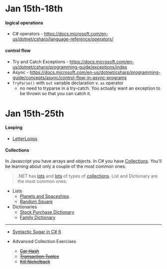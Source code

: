 # **Jan 15th-18th**

#### logical operations
- C# operators - https://docs.microsoft.com/en-us/dotnet/csharp/language-reference/operators/
#### control flow
- Try and Catch Exceptions - https://docs.microsoft.com/en-us/dotnet/csharp/programming-guide/exceptions/index
- Async - https://docs.microsoft.com/en-us/dotnet/csharp/programming-guide/concepts/async/control-flow-in-async-programs
- `TryParse()` with `out` variable declaration v. `as` operator
	- no need to tryparse in a try-catch. You actually want an exception to be thrown so that you can catch it.


# **Jan 15th-25th**
#### Looping

- [LetterLoops](https://github.com/nss-evening-cohort-06/bangazon-inc/blob/master/orientation/exercises/LetterLoops.md)

#### Collections

In Javascript you have arrays and objects. In C# you have [Collections](https://github.com/nss-evening-cohort-06/bangazon-inc/blob/master/orientation/06_COLLECTIONS.md). You'll be learning about only a couple of the most common ones.

> .NET has [lots](https://github.com/nss-evening-cohort-06/bangazon-inc/blob/formatting/concepts/csharp-language/collections.md) and [lots](https://docs.microsoft.com/en-us/dotnet/api/system.collections.generic?view=netframework-4.7.1) of types of [collections](https://github.com/nss-evening-cohort-06/bangazon-inc/blob/master/orientation/02_FIRST_EXECUTABLE.md#c-collections). List and Dictionary are the most common ones.

- Lists
	- [Planets and Spaceships](https://github.com/nss-evening-cohort-06/bangazon-inc/blob/master/orientation/exercises/01_LISTS.md)
	- [Random Square](https://github.com/nss-evening-cohort-06/bangazon-inc/blob/master/orientation/exercises/10_RANDOMSQUARED.md)
- Dictionaries
	- [Stock Purchase Dictionary](https://github.com/nss-evening-cohort-06/bangazon-inc/blob/master/orientation/exercises/03_DICTIONARIES.md)
	- [Family Dictionary](https://github.com/nss-evening-cohort-06/bangazon-inc/blob/master/orientation/exercises/08_FAMILY_DICTIONARY.md)

***

- [Syntactic Sugar in C# 6](https://github.com/nss-evening-cohort-06/bangazon-inc/blob/master/orientation/exercises/06_%20EXPRESSION_FN_MEMBERS.md)

- Advanced Collection Exercises
	- ~~[Car Hash](https://github.com/nss-evening-cohort-06/bangazon-inc/blob/formatting/orientation/exercises/04_HASHSETS.md)~~
	- ~~[Transaction Tuples](https://github.com/nss-evening-cohort-06/bangazon-inc/blob/formatting/orientation/exercises/02_TUPLES.md)~~
	- ~~[Kill Nickelback](https://github.com/nss-evening-cohort-06/bangazon-inc/blob/master/orientation/exercises/09_KILL_NICKELBACK.md)~~
